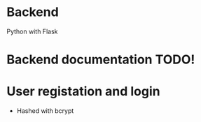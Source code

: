 # Backend
Python with Flask

# Backend documentation TODO!


# User registation and login

- Hashed with bcrypt

